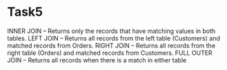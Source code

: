 # Task5
INNER JOIN – Returns only the records that have matching values in both tables.
LEFT JOIN – Returns all records from the left table (Customers) and matched records from Orders.
RIGHT JOIN – Returns all records from the right table (Orders) and matched records from Customers.
FULL OUTER JOIN – Returns all records when there is a match in either table
